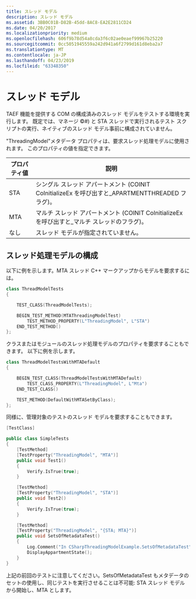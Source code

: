 ```yaml
---
title: スレッド モデル
description: スレッド モデル
ms.assetid: 3BB0C01B-D82B-45dd-8AC8-EA2E2811CD24
ms.date: 04/20/2017
ms.localizationpriority: medium
ms.openlocfilehash: 606f9b78d54a8cda3f6c02ae0eaef99967b25220
ms.sourcegitcommit: 0cc5051945559a242d941a6f2799d161d8eba2a7
ms.translationtype: MT
ms.contentlocale: ja-JP
ms.lasthandoff: 04/23/2019
ms.locfileid: "63348350"
---
```

# <a name="threading-models"></a>スレッド モデル


TAEF 機能を提供する COM の構成済みのスレッド モデルをテストする環境を実行します。 既定では、マネージ ©\#) と STA スレッドで実行されるテスト スクリプトの実行、ネイティブのスレッド モデル事前に構成されていません。

"ThreadingModel"メタデータ プロパティは、要求スレッド処理モデルに使用されます。 このプロパティの値を指定できます。

| プロパティ値 | 説明                                                                               |
|----------------|-------------------------------------------------------------------------------------------|
| STA            | シングル スレッド アパートメント (COINIT CoInitializeEx を呼び出すと\_APARTMENTTHREADED フラグ)。 |
| MTA            | マルチ スレッド アパートメント (COINIT CoInitializeEx を呼び出すと\_マルチ スレッドのフラグ)。       |
| なし           | スレッド モデルが指定されていません。                                                         |

 

## <a name="span-idconfiguringathreadingmodelspanspan-idconfiguringathreadingmodelspanspan-idconfiguringathreadingmodelspanconfiguring-a-threading-model"></a><span id="Configuring_a_threading_model"></span><span id="configuring_a_threading_model"></span><span id="CONFIGURING_A_THREADING_MODEL"></span>スレッド処理モデルの構成


以下に例を示します。MTA スレッド C++ マークアップからモデルを要求するには。

```cpp
class ThreadModelTests
{

    TEST_CLASS(ThreadModelTests);

    BEGIN_TEST_METHOD(MTAThreadingModelTest)
        TEST_METHOD_PROPERTY(L"ThreadingModel", L"STA")
    END_TEST_METHOD()
};
```

クラスまたはモジュールのスレッド処理モデルのプロパティを要求することもできます。 以下に例を示します。

```cpp
class ThreadModelTestsWithMTADefault
{

    BEGIN_TEST_CLASS(ThreadModelTestsWithMTADefault)
        TEST_CLASS_PROPERTY(L"ThreadingModel", L"Mta")
    END_TEST_CLASS()

    TEST_METHOD(DefaultWithMTASetByClass);
};
```

同様に、管理対象のテストのスレッド モデルを要求することもできます。

```cpp
[TestClass]

public class SimpleTests
{
    [TestMethod]
    [TestProperty("ThreadingModel", "MTA")]
    public void Test1()
    {
        Verify.IsTrue(true);
    }

    [TestMethod]
    [TestProperty("ThreadingModel", "STA")]
    public void Test2()
    {
        Verify.IsTrue(true);
    }

    [TestMethod]
    [TestProperty("ThreadingModel", "{STA; MTA}")]
    public void SetsOfMetadataTest()
    {
        Log.Comment("In CSharpThreadingModelExample.SetsOfMetadataTest");
        DisplayAppartmentState();
    }
}
```

上記の前回のテストに注意してください。SetsOfMetadataTest もメタデータのセットの使用し、同じテストを実行させることは不可能: STA スレッド モデルから開始し、MTA とします。

 

 





